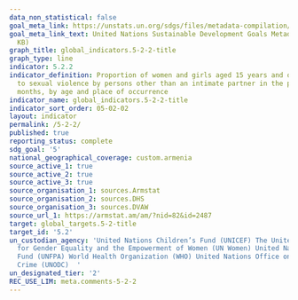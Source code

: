 ```yaml
---
data_non_statistical: false
goal_meta_link: https://unstats.un.org/sdgs/files/metadata-compilation/Metadata-Goal-5.pdf
goal_meta_link_text: United Nations Sustainable Development Goals Metadata (PDF 294
  KB)
graph_title: global_indicators.5-2-2-title
graph_type: line
indicator: 5.2.2
indicator_definition: Proportion of women and girls aged 15 years and older subjected
  to sexual violence by persons other than an intimate partner in the previous 12
  months, by age and place of occurrence
indicator_name: global_indicators.5-2-2-title
indicator_sort_order: 05-02-02
layout: indicator
permalink: /5-2-2/
published: true
reporting_status: complete
sdg_goal: '5'
national_geographical_coverage: custom.armenia
source_active_1: true
source_active_2: true
source_active_3: true
source_organisation_1: sources.Armstat
source_organisation_2: sources.DHS
source_organisation_3: sources.DVAW
source_url_1: https://armstat.am/am/?nid=82&id=2487
target: global_targets.5-2-title
target_id: '5.2'
un_custodian_agency: 'United Nations Children’s Fund (UNICEF) The United Nations Entity
  for Gender Equality and the Empowerment of Women (UN Women) United Nations Population
  Fund (UNFPA) World Health Organization (WHO) United Nations Office on Drugs and
  Crime (UNODC)  '
un_designated_tier: '2'
REC_USE_LIM: meta.comments-5-2-2
---
```

